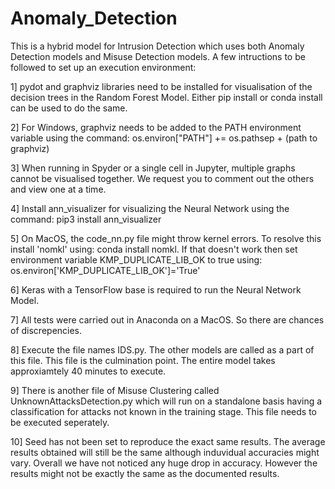# Anomaly_Detection

This is a hybrid model for Intrusion Detection which uses both Anomaly Detection models and Misuse Detection models.
A few intructions to be followed to set up an execution environment:

1] pydot and graphviz libraries need to be installed for visualisation of the decision trees in the Random Forest Model. Either pip install or conda install can be used to do the same.

2] For Windows, graphviz needs to be added to the PATH environment variable using the command:
os.environ[\"PATH\"] += os.pathsep + (path to graphviz)

3] When running in Spyder or a single cell in Jupyter, multiple graphs cannot be visualised together. We request you to comment out the others and view one at a time.

4] Install ann_visualizer for visualizing the Neural Network using the command:
pip3 install ann_visualizer

5] On MacOS, the code_nn.py file might throw kernel errors. To resolve this install 'nomkl' using: conda install nomkl. If that doesn't work then set environment variable KMP_DUPLICATE_LIB_OK to true using: os.environ['KMP_DUPLICATE_LIB_OK']='True' 

6] Keras with a TensorFlow base is required to run the Neural Network Model.

7] All tests were carried out in Anaconda on a MacOS. So there are chances of discrepencies.

8] Execute the file names IDS.py. The other models are called as  a part of this file. This file is the culmination point. The entire model takes approxiamtely 40 minutes to execute.

9] There is another file of Misuse Clustering called UnknownAttacksDetection.py which will run on a standalone basis having a classification for attacks not known in the training stage. This file needs to be executed seperately.

10] Seed has not been set to reproduce the exact same results. The average results obtained will still be the same although induvidual accuracies might vary. Overall we have not noticed any huge drop in accuracy. However the results might not be exactly the same as the documented results.
